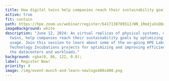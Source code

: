 ```yaml
---
title: How digital twins help companies reach their sustainability goals
active: true
fit: contain
path: https://hpe.zoom.us/webinar/register/6417138789512/WN_1RmdjuUxQQqEBKV6AiUNjA
imageBackground: white
description: "June 12, 2024: As virtual replicas of physical systems, digital
  twins, help companies reach their sustainability goals by optimizing resource
  usage. Join this session to learn about some of the on-going HPE Labs and
  Technology Incubations projects for optimizing and improving efficiency across
  the datacenters and workloads."
background: rgba(0, 86, 122, 0.8);
label: Register Now!
priority: 4
image: /img/event-munch-and-learn-newlogo400x400.png
---
```


